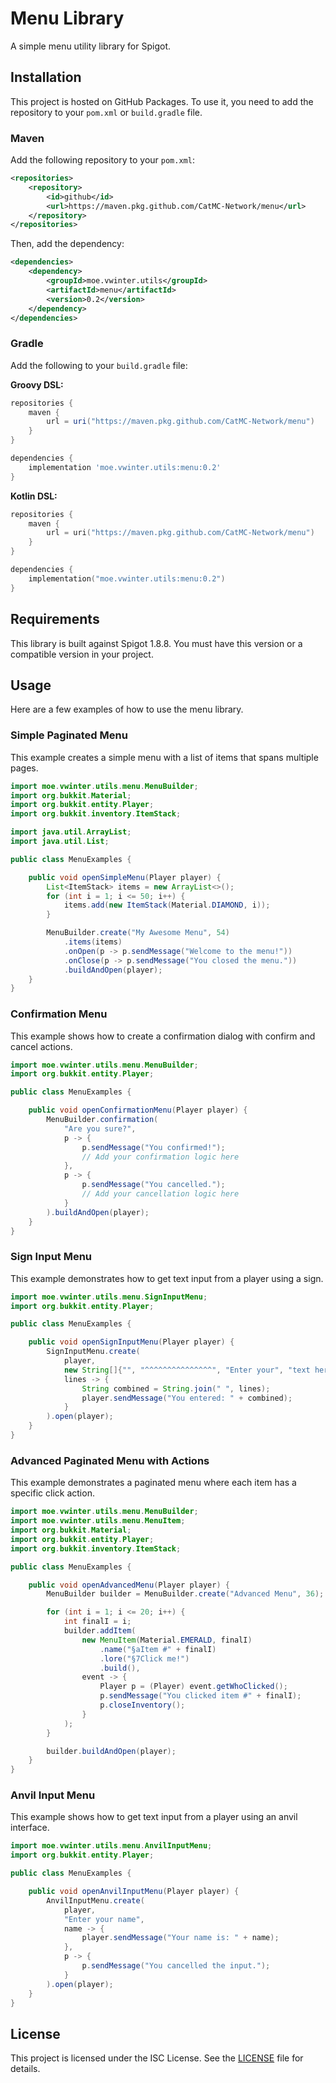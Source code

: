 # Menu Library

A simple menu utility library for Spigot.

## Installation

This project is hosted on GitHub Packages. To use it, you need to add the repository to your `pom.xml` or `build.gradle` file.

### Maven

Add the following repository to your `pom.xml`:

```xml
<repositories>
    <repository>
        <id>github</id>
        <url>https://maven.pkg.github.com/CatMC-Network/menu</url>
    </repository>
</repositories>
```

Then, add the dependency:

```xml
<dependencies>
    <dependency>
        <groupId>moe.vwinter.utils</groupId>
        <artifactId>menu</artifactId>
        <version>0.2</version>
    </dependency>
</dependencies>
```

### Gradle

Add the following to your `build.gradle` file:

**Groovy DSL:**
```groovy
repositories {
    maven {
        url = uri("https://maven.pkg.github.com/CatMC-Network/menu")
    }
}

dependencies {
    implementation 'moe.vwinter.utils:menu:0.2'
}
```

**Kotlin DSL:**
```kotlin
repositories {
    maven {
        url = uri("https://maven.pkg.github.com/CatMC-Network/menu")
    }
}

dependencies {
    implementation("moe.vwinter.utils:menu:0.2")
}
```

## Requirements

This library is built against Spigot 1.8.8. You must have this version or a compatible version in your project.

## Usage

Here are a few examples of how to use the menu library.

### Simple Paginated Menu

This example creates a simple menu with a list of items that spans multiple pages.

```java
import moe.vwinter.utils.menu.MenuBuilder;
import org.bukkit.Material;
import org.bukkit.entity.Player;
import org.bukkit.inventory.ItemStack;

import java.util.ArrayList;
import java.util.List;

public class MenuExamples {

    public void openSimpleMenu(Player player) {
        List<ItemStack> items = new ArrayList<>();
        for (int i = 1; i <= 50; i++) {
            items.add(new ItemStack(Material.DIAMOND, i));
        }

        MenuBuilder.create("My Awesome Menu", 54)
            .items(items)
            .onOpen(p -> p.sendMessage("Welcome to the menu!"))
            .onClose(p -> p.sendMessage("You closed the menu."))
            .buildAndOpen(player);
    }
}
```

### Confirmation Menu

This example shows how to create a confirmation dialog with confirm and cancel actions.

```java
import moe.vwinter.utils.menu.MenuBuilder;
import org.bukkit.entity.Player;

public class MenuExamples {

    public void openConfirmationMenu(Player player) {
        MenuBuilder.confirmation(
            "Are you sure?",
            p -> {
                p.sendMessage("You confirmed!");
                // Add your confirmation logic here
            },
            p -> {
                p.sendMessage("You cancelled.");
                // Add your cancellation logic here
            }
        ).buildAndOpen(player);
    }
}
```

### Sign Input Menu

This example demonstrates how to get text input from a player using a sign.

```java
import moe.vwinter.utils.menu.SignInputMenu;
import org.bukkit.entity.Player;

public class MenuExamples {

    public void openSignInputMenu(Player player) {
        SignInputMenu.create(
            player,
            new String[]{"", "^^^^^^^^^^^^^^^", "Enter your", "text here"},
            lines -> {
                String combined = String.join(" ", lines);
                player.sendMessage("You entered: " + combined);
            }
        ).open(player);
    }
}
```
### Advanced Paginated Menu with Actions

This example demonstrates a paginated menu where each item has a specific click action.

```java
import moe.vwinter.utils.menu.MenuBuilder;
import moe.vwinter.utils.menu.MenuItem;
import org.bukkit.Material;
import org.bukkit.entity.Player;
import org.bukkit.inventory.ItemStack;

public class MenuExamples {

    public void openAdvancedMenu(Player player) {
        MenuBuilder builder = MenuBuilder.create("Advanced Menu", 36);

        for (int i = 1; i <= 20; i++) {
            int finalI = i;
            builder.addItem(
                new MenuItem(Material.EMERALD, finalI)
                    .name("§aItem #" + finalI)
                    .lore("§7Click me!")
                    .build(),
                event -> {
                    Player p = (Player) event.getWhoClicked();
                    p.sendMessage("You clicked item #" + finalI);
                    p.closeInventory();
                }
            );
        }

        builder.buildAndOpen(player);
    }
}
```

### Anvil Input Menu

This example shows how to get text input from a player using an anvil interface.

```java
import moe.vwinter.utils.menu.AnvilInputMenu;
import org.bukkit.entity.Player;

public class MenuExamples {

    public void openAnvilInputMenu(Player player) {
        AnvilInputMenu.create(
            player,
            "Enter your name",
            name -> {
                player.sendMessage("Your name is: " + name);
            },
            p -> {
                p.sendMessage("You cancelled the input.");
            }
        ).open(player);
    }
}
```
## License

This project is licensed under the ISC License. See the [LICENSE](LICENSE) file for details.